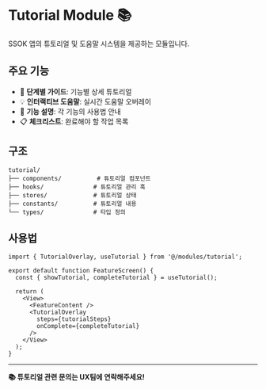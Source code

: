 # Tutorial Module 📚

SSOK 앱의 튜토리얼 및 도움말 시스템을 제공하는 모듈입니다.

## 주요 기능

- 📖 **단계별 가이드**: 기능별 상세 튜토리얼
- 💡 **인터랙티브 도움말**: 실시간 도움말 오버레이
- 🎯 **기능 설명**: 각 기능의 사용법 안내
- 📋 **체크리스트**: 완료해야 할 작업 목록

## 구조

```
tutorial/
├── components/          # 튜토리얼 컴포넌트
├── hooks/              # 튜토리얼 관리 훅
├── stores/             # 튜토리얼 상태
├── constants/          # 튜토리얼 내용
└── types/              # 타입 정의
```

## 사용법

```tsx
import { TutorialOverlay, useTutorial } from '@/modules/tutorial';

export default function FeatureScreen() {
  const { showTutorial, completeTutorial } = useTutorial();

  return (
    <View>
      <FeatureContent />
      <TutorialOverlay
        steps={tutorialSteps}
        onComplete={completeTutorial}
      />
    </View>
  );
}
```

---

**📚 튜토리얼 관련 문의는 UX팀에 연락해주세요!** 